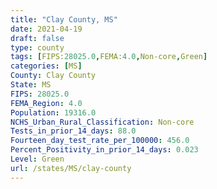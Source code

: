 ```yaml
---
title: "Clay County, MS"
date: 2021-04-19
draft: false
type: county
tags: [FIPS:28025.0,FEMA:4.0,Non-core,Green]
categories: [MS]
County: Clay County
State: MS
FIPS: 28025.0
FEMA_Region: 4.0
Population: 19316.0
NCHS_Urban_Rural_Classification: Non-core
Tests_in_prior_14_days: 88.0
Fourteen_day_test_rate_per_100000: 456.0
Percent_Positivity_in_prior_14_days: 0.023
Level: Green
url: /states/MS/clay-county
---
```



